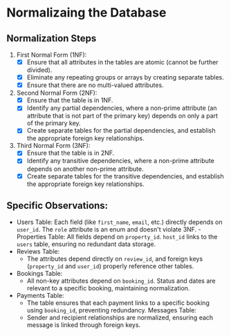 # Normalizaing the Database
## Normalization Steps
1. First Normal Form (1NF):
    - [x] Ensure that all attributes in the tables are atomic (cannot be further divided).
    - [x] Eliminate any repeating groups or arrays by creating separate tables.
    - [x] Ensure that there are no multi-valued attributes.

2. Second Normal Form (2NF):
    - [x] Ensure that the table is in 1NF.
    - [x] Identify any partial dependencies, where a non-prime attribute (an attribute that is not part of the primary key) depends on only a part of the primary key.
    - [x] Create separate tables for the partial dependencies, and establish the appropriate foreign key relationships.

3. Third Normal Form (3NF):
    - [x] Ensure that the table is in 2NF.
    - [x] Identify any transitive dependencies, where a non-prime attribute depends on another non-prime attribute.
    - [x] Create separate tables for the transitive dependencies, and establish the appropriate foreign key relationships.

## Specific Observations:
- Users Table:
    Each field (like `first_name`, `email`, etc.) directly depends on `user_id`.
    The `role` attribute is an enum and doesn't violate 3NF.
-Properties Table:
    All fields depend on `property_id`. `host_id` links to the `users` table, ensuring no redundant data storage.
- Reviews Table:
    - The attributes depend directly on `review_id`, and foreign keys (`property_id` and `user_id`) properly reference other tables.
- Bookings Table:
    - All non-key attributes depend on `booking_id`. Status and dates are relevant to a specific booking, maintaining normalization.
- Payments Table:
    - The table ensures that each payment links to a specific booking using `booking_id`, preventing redundancy.
Messages Table:
    - Sender and recipient relationships are normalized, ensuring each message is linked through foreign keys.